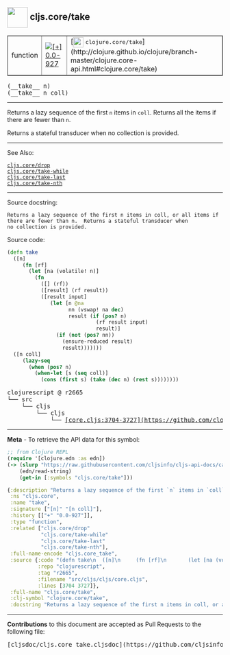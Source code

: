 ## <img width="48px" valign="middle" src="http://i.imgur.com/Hi20huC.png"> cljs.core/take

 <table border="1">
<tr>

<td>function</td>
<td><a href="https://github.com/cljsinfo/cljs-api-docs/tree/0.0-927"><img valign="middle" alt="[+] 0.0-927" src="https://img.shields.io/badge/+-0.0--927-lightgrey.svg"></a> </td>
<td>
[<img height="24px" valign="middle" src="http://i.imgur.com/1GjPKvB.png"> <samp>clojure.core/take</samp>](http://clojure.github.io/clojure/branch-master/clojure.core-api.html#clojure.core/take)
</td>
</tr>
</table>

 <samp>
(__take__ n)<br>
</samp>
 <samp>
(__take__ n coll)<br>
</samp>

---

Returns a lazy sequence of the first `n` items in `coll`. Returns all the items
if there are fewer than `n`.

Returns a stateful transducer when no collection is provided.

---


See Also:

[`cljs.core/drop`](cljs.core_drop.md)<br>
[`cljs.core/take-while`](cljs.core_take-while.md)<br>
[`cljs.core/take-last`](cljs.core_take-last.md)<br>
[`cljs.core/take-nth`](cljs.core_take-nth.md)<br>

---

Source docstring:

```
Returns a lazy sequence of the first n items in coll, or all items if
there are fewer than n.  Returns a stateful transducer when
no collection is provided.
```

Source code:

```clj
(defn take
  ([n]
     (fn [rf]
       (let [na (volatile! n)]
         (fn
           ([] (rf))
           ([result] (rf result))
           ([result input]
              (let [n @na
                    nn (vswap! na dec)
                    result (if (pos? n)
                             (rf result input)
                             result)]
                (if (not (pos? nn))
                  (ensure-reduced result)
                  result)))))))
  ([n coll]
     (lazy-seq
       (when (pos? n)
         (when-let [s (seq coll)]
           (cons (first s) (take (dec n) (rest s))))))))
```

 <pre>
clojurescript @ r2665
└── src
    └── cljs
        └── cljs
            └── <ins>[core.cljs:3704-3727](https://github.com/clojure/clojurescript/blob/r2665/src/cljs/cljs/core.cljs#L3704-L3727)</ins>
</pre>


---

__Meta__ - To retrieve the API data for this symbol:

```clj
;; from Clojure REPL
(require '[clojure.edn :as edn])
(-> (slurp "https://raw.githubusercontent.com/cljsinfo/cljs-api-docs/catalog/cljs-api.edn")
    (edn/read-string)
    (get-in [:symbols "cljs.core/take"]))
```

```clj
{:description "Returns a lazy sequence of the first `n` items in `coll`. Returns all the items\nif there are fewer than `n`.\n\nReturns a stateful transducer when no collection is provided.",
 :ns "cljs.core",
 :name "take",
 :signature ["[n]" "[n coll]"],
 :history [["+" "0.0-927"]],
 :type "function",
 :related ["cljs.core/drop"
           "cljs.core/take-while"
           "cljs.core/take-last"
           "cljs.core/take-nth"],
 :full-name-encode "cljs.core_take",
 :source {:code "(defn take\n  ([n]\n     (fn [rf]\n       (let [na (volatile! n)]\n         (fn\n           ([] (rf))\n           ([result] (rf result))\n           ([result input]\n              (let [n @na\n                    nn (vswap! na dec)\n                    result (if (pos? n)\n                             (rf result input)\n                             result)]\n                (if (not (pos? nn))\n                  (ensure-reduced result)\n                  result)))))))\n  ([n coll]\n     (lazy-seq\n       (when (pos? n)\n         (when-let [s (seq coll)]\n           (cons (first s) (take (dec n) (rest s))))))))",
          :repo "clojurescript",
          :tag "r2665",
          :filename "src/cljs/cljs/core.cljs",
          :lines [3704 3727]},
 :full-name "cljs.core/take",
 :clj-symbol "clojure.core/take",
 :docstring "Returns a lazy sequence of the first n items in coll, or all items if\nthere are fewer than n.  Returns a stateful transducer when\nno collection is provided."}

```

---

__Contributions__ to this document are accepted as Pull Requests to the following file:

 <pre>
[cljsdoc/cljs.core_take.cljsdoc](https://github.com/cljsinfo/cljs-api-docs/blob/master/cljsdoc/cljs.core_take.cljsdoc)
</pre>

